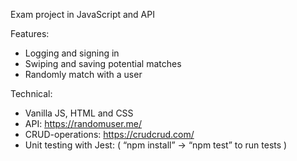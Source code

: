 Exam project in JavaScript and API

Features:
- Logging and signing in
- Swiping and saving potential matches
- Randomly match with a user

Technical:
- Vanilla JS, HTML and CSS
- API: https://randomuser.me/
- CRUD-operations: https://crudcrud.com/
- Unit testing with Jest: ( “npm install” -> “npm test” to run tests )

